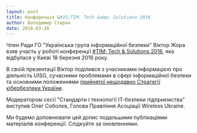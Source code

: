 ```yaml
---
layout: post
title: Конференція &#35;TIM: Tech &amp; Solutions 2016
author: Володимир Стиран
date: 2016-03-28
---
```

Член Ради ГО "Українська група інформаційної безпеки" Віктор Жора взяв участь у роботі конференції [#TIM: Tech &amp; Solutions 2016](http://timint.net/techsolutions2016.html), яка відбулася у Києві 18 березня 2016 року.

В своїй презентації Віктор поділився з учасниками інформацією про діяльність UISG, сучасними проблемами в сфері інформаційної безпеки та основними положеннями [прийнятої нещодавно Стратегії кібербезпеки України](/2016-03-24-cybersecurity-strategy/).

Модератором сесії "Стандарти і технології ІТ-безпеки підприємства" виступив Олег Соболєв, Голова Правління Асоціації Wireless Ukraine.

Ми будемо доповнювати цей допис подальшими публікаціями матеріалів конференції. Слідкуйте за оновленнями.
